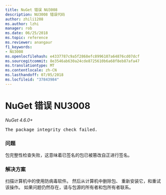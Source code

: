 ```yaml
---
title: NuGet 错误 NU3008
description: NU3008 错误代码
author: zhili1208
ms.author: lzhi
manager: rob
ms.date: 06/25/2018
ms.topic: reference
ms.reviewer: anangaur
f1_keywords:
- NU3008
ms.openlocfilehash: e4337787c9a5f2868efc8996107a64876cd07dcf
ms.sourcegitcommit: 8e3546ab630a24cde8725610b6a68f8eb87afa47
ms.translationtype: MT
ms.contentlocale: zh-CN
ms.lasthandoff: 07/05/2018
ms.locfileid: "37843984"
---
```

# <a name="nuget-error-nu3008"></a>NuGet 错误 NU3008

*NuGet 4.6.0+*

<pre>The package integrity check failed.</pre>

### <a name="issue"></a>问题
包完整性检查失败，这意味着已签名的包已被篡改自正进行签名。

### <a name="solution"></a>解决方案
扫描计算机中的使用防病毒软件。 然后从计算机中删除包、 重新安装它，和重试该操作。 如果问题仍然存在，请与包源的所有者和包所有者联系。